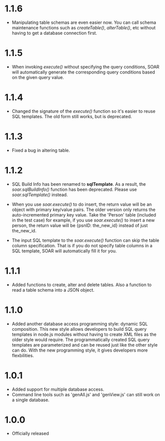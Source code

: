 1.1.6
=====

+ Manipulating table schemas are even easier now. You can call schema maintenance functions such as _createTable()_, _alterTable()_, etc without having to get a database connection first.

1.1.5
=====

+ When invoking _execute()_ without specifying the query conditions, SOAR will automatically generate the corresponding query conditions based on the given query value.

1.1.4
=====

+ Changed the signature of the _execute()_ function so it's easier to reuse SQL templates. The old form still works, but is deprecated.

1.1.3
=====

+ Fixed a bug in altering table.

1.1.2
=====

+ SQL Build Info has been renamed to **sqlTemplate**. As a result, the _soar.sqlBuildInfo()_ function has been deprecated. Please use _soar.sqlTemplate()_ instead.

+ When you use _soar.execute()_ to do insert, the return value will be an object with primary key/value pairs. The older version only returns the auto-incremented primary key value. Take the 'Person' table (included in the test case) for example, if you use _soar.execute()_ to insert a new person, the return value will be {psnID: the_new_id} instead of just the_new_id.

+ The input SQL template to the _soar.execute()_ function can skip the table column specification. That is if you do not specify table columns in a SQL template, SOAR will automatically fill it for you.

1.1.1
=====

+ Added functions to create, alter and delete tables. Also a function to read a table schema into a JSON object.

1.1.0
=====

+ Added another database access programming style: dynamic SQL composition. This new style allows developers to build SQL query templates in node.js modules without having to create XML files as the older style would require. The programmatically created SQL query templates are parameterized and can be reused just like the other style can do. With the new programming style, it gives developers more flexbilities.

1.0.1
=====

+ Added support for multiple database access.
+ Command line tools such as 'genAll.js' and 'genView.js' can still work on a single database.

1.0.0
=====

+ Officially released
